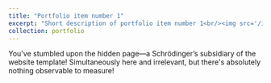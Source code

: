 ```yaml
---
title: "Portfolio item number 1"
excerpt: "Short description of portfolio item number 1<br/><img src='/images/500x300.png'>"
collection: portfolio
---
```


You've stumbled upon the hidden page—a Schrödinger’s subsidiary of the website template! Simultaneously here and irrelevant, but there's absolutely nothing observable to measure!
